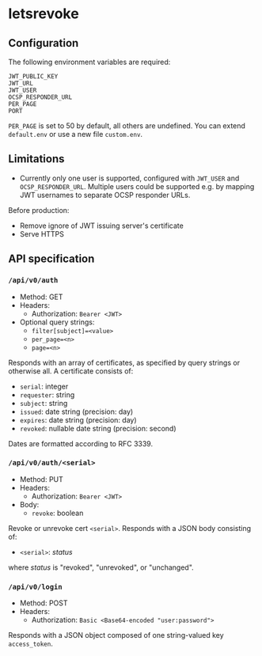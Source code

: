 # letsrevoke

## Configuration

The following environment variables are required:

```
JWT_PUBLIC_KEY
JWT_URL
JWT_USER
OCSP_RESPONDER_URL
PER_PAGE
PORT
```

`PER_PAGE` is set to 50 by default, all others are undefined. You can extend `default.env` or use a new file `custom.env`.

## Limitations

- Currently only one user is supported, configured with `JWT_USER` and `OCSP_RESPONDER_URL`. Multiple users could be supported e.g. by mapping JWT usernames to separate OCSP responder URLs.

Before production:

- Remove ignore of JWT issuing server's certificate
- Serve HTTPS

## API specification

### `/api/v0/auth`

- Method: GET
- Headers:
    - Authorization: `Bearer <JWT>`
- Optional query strings:
    - `filter[subject]=<value>`
    - `per_page=<n>`
    - `page=<n>`

Responds with an array of certificates, as specified by query strings or otherwise all. A certificate consists of:

- `serial`: integer
- `requester`: string
- `subject`: string
- `issued`: date string (precision: day)
- `expires`: date string (precision: day)
- `revoked`: nullable date string (precision: second)

Dates are formatted according to RFC 3339.

### `/api/v0/auth/<serial>`

- Method: PUT
- Headers:
    - Authorization: `Bearer <JWT>`
- Body:
    - `revoke`: boolean

Revoke or unrevoke cert `<serial>`. Responds with a JSON body consisting of:

- `<serial>`: *status*

where *status* is "revoked", "unrevoked", or "unchanged".

### `/api/v0/login`

- Method: POST
- Headers:
    - Authorization: `Basic <Base64-encoded "user:password">`

Responds with a JSON object composed of one string-valued key `access_token`.
